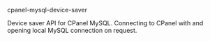 
cpanel-mysql-device-saver

Device saver API for CPanel MySQL. Connecting to CPanel with and opening local MySQL connection on request.
